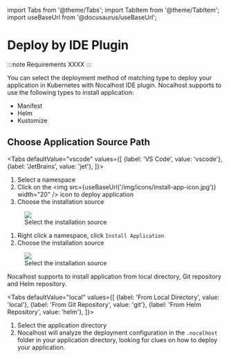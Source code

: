import Tabs from '@theme/Tabs';
import TabItem from '@theme/TabItem';
import useBaseUrl from '@docusaurus/useBaseUrl';

# Deploy by IDE Plugin

:::note Requirements
XXXX
:::

You can select the deployment method of matching type to deploy your application in Kubernetes with Nocalhost IDE plugin. Nocalhost supports to use the following types to install application:

- Manifest
- Helm
- Kustomize

## Choose Application Source Path

<Tabs
  defaultValue="vscode"
  values={[
    {label: 'VS Code', value: 'vscode'},
    {label: 'JetBrains', value: 'jet'},
  ]}>
<TabItem value="vscode">

1. Select a namespace
2. Click on the <img src={useBaseUrl('/img/icons/install-app-icon.jpg')} width="20" /> icon to deploy application
3. Choose the installation source

<figure className="img-frame">
  <img className="gif-img" src={useBaseUrl('/img/plugin/vs-install-app.png')} />
  <figcaption>Select the installation source</figcaption>
</figure>

</TabItem>
  
<TabItem value="jet">

1. Right click a namespace, click `Install Application`
3. Choose the installation source

<figure className="img-frame">
  <img className="gif-img" src={useBaseUrl('/img/plugin/jb-install-app.png')} />
  <figcaption>Select the installation source</figcaption>
</figure>

</TabItem>
</Tabs>

Nocalhost supports to install application from local directory, Git repository and Helm repository.

<Tabs
  defaultValue="local"
  values={[
    {label: 'From Local Directory', value: 'local'},
    {label: 'From Git Repository', value: 'git'},
    {label: 'From Helm Repository', value: 'helm'},
  ]}>

<TabItem value="local">

1. Select the application directory
2. Nocalhost will analyze the deployment configuration in the `.nocalhost` folder in your application directory, looking for clues on how to deploy your application.

</TabItem>
  
<TabItem value="git">


</TabItem>

<TabItem value="helm">


</TabItem>

</Tabs>


